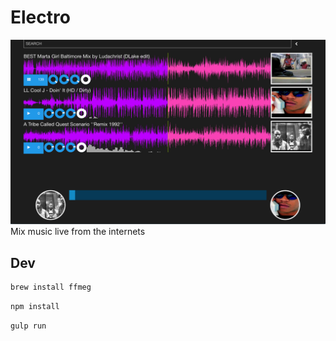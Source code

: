 # Electro
![](screenshot.png)
Mix music live from the internets

## Dev
```bash
brew install ffmeg
```

```bash
npm install
```

```bash
gulp run
```
